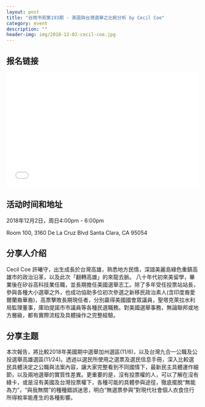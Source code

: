 ```yaml
---
layout: post
title: "谷雨书苑第193期 - 美國與台灣選舉之比較分析 by Cecil Coe"
category: event
description: ""
header-img: img/2018-12-02-cecil-coe.jpg
---
```


## 报名链接
<div style="width:100%; text-align:left;" ><iframe src="//eventbrite.com/tickets-external?eid=53041942879&ref=etckt" frameborder="0" height="300" width="100%" vspace="0" hspace="0" marginheight="5" marginwidth="5" scrolling="auto" allowtransparency="true"></iframe></div>

## 活动时间和地址
2018年12月2日，周日4:00pm - 6:00pm

Room 100, 3160 De La Cruz Blvd Santa Clara, CA 95054

## 分享人介绍
Cecil Coe 許曦守，出生成長於台灣高雄，熟悉地方民情，深諳美麗島綠色重鎮高雄市的政治沿革，以及此次「翻轉高雄」的來龍去脈。 八十年代初來美留學，畢業後在矽谷高科技業任職，並長期擔任美國選舉志工。除了多年受任投票站站長，參與各種大小選舉之外，也成功協助多位初次參選之新移民政治素人(含印度裔愛爾蘭裔華裔)，高票擊敗長期現任者，分別贏得美國國會眾議員，聖塔克萊拉水利局監理董事，庫珀提諾市市議員等各種民選職務。對美國選舉事務，無論聯邦或地方層級，都有實際流程及具體操作之完整經驗。

## 分享主题
本次報告，將比較2018年美國期中選舉加州選區(11/6)，以及台灣九合一公職及公投選舉高雄選區(11/24)。透過以選民所使用之選票及選民信息手冊，深入比較選民具體決定之公職與法案內容，讓大家完整看到不同國情下，最新民主具體運作細節，以及兩地選舉的實質性差異。更重要的是，沒有投票權的人，可以了解在沒有綠卡，或是沒有美國及台灣投票權下，各種可能的具體參與途徑，徹底擺脫“無能為力”，“與我無關”的種種錯誤迷思，明白“無選票參與”對現代社會個人衣食住行所得稅率能產生的各種影響。

